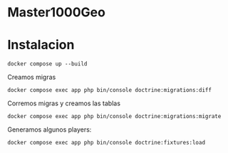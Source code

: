# Master1000Geo

# Instalacion



`
docker compose up --build
`

Creamos migras

`
docker compose exec app php bin/console doctrine:migrations:diff
`

Corremos migras y creamos las tablas

`docker compose exec app php bin/console doctrine:migrations:migrate
`

Generamos algunos players:

`docker compose exec app php bin/console doctrine:fixtures:load
`